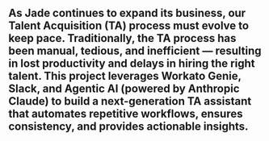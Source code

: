 As Jade continues to expand its business, our Talent Acquisition (TA) process must evolve to keep pace. Traditionally, the TA process has been manual, tedious, and inefficient — resulting in lost productivity and delays in hiring the right talent.
This project leverages Workato Genie, Slack, and Agentic AI (powered by Anthropic Claude) to build a next-generation TA assistant that automates repetitive workflows, ensures consistency, and provides actionable insights.
-------------------------------------------------------------------------------------------------------------------------------------------------------------------------------

